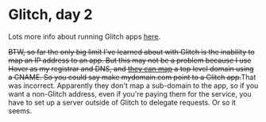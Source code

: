 # Glitch, day 2
Lots more info about running Glitch apps <a href="https://github.com/scripting/Scripting-News/issues/168">here</a>. 

<s>BTW, so far the only big limit I've learned about with Glitch is the inability to map an IP address to an app. But this may not be a problem because I use Hover as my registrar and DNS, and <a href="http://scripting.com/2019/12/16/170209.html?title=theyCanMap">they can map</a> a top level domain using a CNAME. So you could say make mydomain.com point to a Glitch app.</s>That was incorrect. Apparently they don't map a sub-domain to the app, so if you want a non-Glitch address, even if you're paying them for the service, you have to set up a server outside of Glitch to delegate requests. Or so it seems. 

